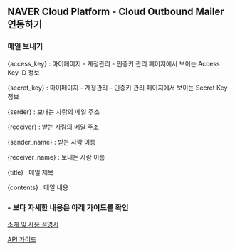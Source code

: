 ## NAVER Cloud Platform - Cloud Outbound Mailer 연동하기

### 메일 보내기

{access_key} : 마이페이지 - 계정관리 - 인증키 관리 페이지에서 보이는 Access Key ID 정보

{secret_key} : 마이페이지 - 계정관리 - 인증키 관리 페이지에서 보이는 Secret Key 정보

{serder} : 보내는 사람의 메일 주소

{receiver} : 받는 사람의 메일 주소

{sender_name} : 받는 사람 이름

{receiver_name} : 보내는 사람 이름

{title} : 메일 제목

{contents} : 메일 내용

### -  보다 자세한 내용은 아래 가이드를 확인

[소개 및 사용 설명서](https://docs.ncloud.com/ko/email/email-1-1.html) 
   
[API 가이드](https://apidocs.ncloud.com/ko/ai-application-service/cloud_outbound_mailer/)
